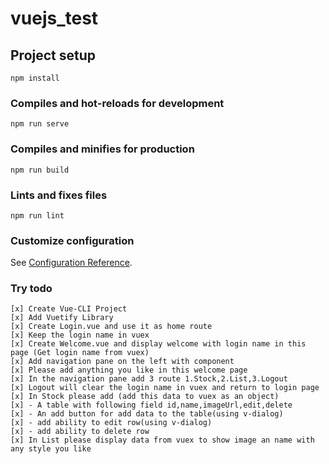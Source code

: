 # vuejs_test

## Project setup
```
npm install
```

### Compiles and hot-reloads for development
```
npm run serve
```

### Compiles and minifies for production
```
npm run build
```

### Lints and fixes files
```
npm run lint
```

### Customize configuration
See [Configuration Reference](https://cli.vuejs.org/config/).

### Try todo
```
[x] Create Vue-CLI Project
[x] Add Vuetify Library
[x] Create Login.vue and use it as home route
[x] Keep the login name in vuex
[x] Create Welcome.vue and display welcome with login name in this page (Get login name from vuex) 
[x] Add navigation pane on the left with component
[x] Please add anything you like in this welcome page
[x] In the navigation pane add 3 route 1.Stock,2.List,3.Logout
[x] Logout will clear the login name in vuex and return to login page
[x] In Stock please add (add this data to vuex as an object)
[x] - A table with following field id,name,imageUrl,edit,delete
[x] - An add button for add data to the table(using v-dialog)
[x] - add ability to edit row(using v-dialog)
[x] - add ability to delete row
[x] In List please display data from vuex to show image an name with any style you like
```
